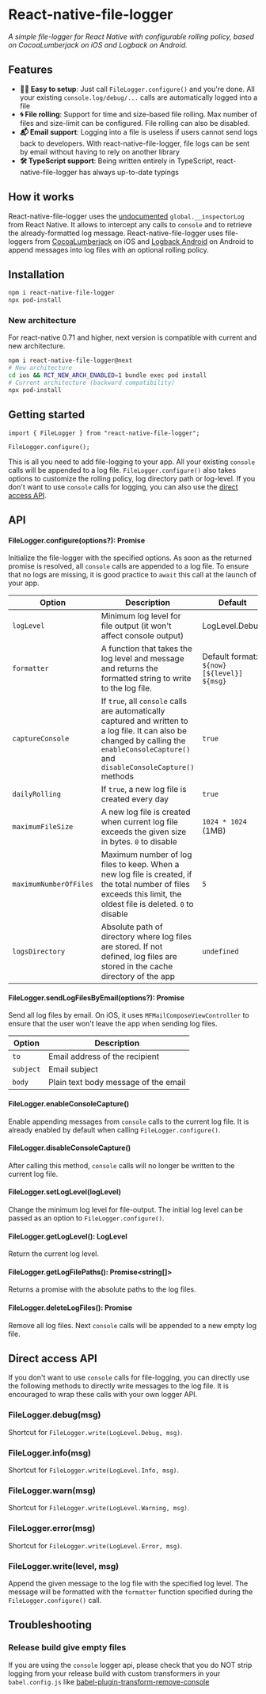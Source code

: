 # React-native-file-logger

_A simple file-logger for React Native with configurable rolling policy, based on CocoaLumberjack on iOS and Logback on Android._

## Features

- **💆‍♂️ Easy to setup**: Just call `FileLogger.configure()` and you're done. All your existing `console.log/debug/...` calls are automatically logged into a file
- **🌀 File rolling**: Support for time and size-based file rolling. Max number of files and size-limit can be configured. File rolling can also be disabled.
- **📬 Email support**: Logging into a file is useless if users cannot send logs back to developers. With react-native-file-logger, file logs can be sent by email without having to rely on another library
- **🛠 TypeScript support**: Being written entirely in TypeScript, react-native-file-logger has always up-to-date typings

## How it works

React-native-file-logger uses the [undocumented](https://github.com/facebook/react-native/blob/3c9e5f1470c91ff8a161d8e248cf0a73318b1f40/Libraries/polyfills/console.js#L433) `global.__inspectorLog` from React Native. It allows to intercept any calls to `console` and to retrieve the already-formatted log message. React-native-file-logger uses file-loggers from [CocoaLumberjack](https://github.com/CocoaLumberjack/CocoaLumberjack) on iOS and [Logback Android](https://github.com/tony19/logback-android) on Android to append messages into log files with an optional rolling policy.

## Installation

```sh
npm i react-native-file-logger
npx pod-install
```

### New architecture

For react-native 0.71 and higher, next version is compatible with current and new architecture.

```sh
npm i react-native-file-logger@next
# New architecture
cd ios && RCT_NEW_ARCH_ENABLED=1 bundle exec pod install
# Current architecture (backward compatibility)
npx pod-install
```

## Getting started

```
import { FileLogger } from "react-native-file-logger";

FileLogger.configure();
```

This is all you need to add file-logging to your app. All your existing `console` calls will be appended to a log file. `FileLogger.configure()` also takes options to customize the rolling policy, log directory path or log-level. If you don't want to use `console` calls for logging, you can also use the [direct access API](#direct-access-api).

## API

#### FileLogger.configure(options?): Promise

Initialize the file-logger with the specified options. As soon as the returned promise is resolved, all `console` calls are appended to a log file. To ensure that no logs are missing, it is good practice to `await` this call at the launch of your app.

| Option                 | Description                                                                                                                                                                               | Default                                    |
| ---------------------- | ----------------------------------------------------------------------------------------------------------------------------------------------------------------------------------------- | ------------------------------------------ |
| `logLevel`             | Minimum log level for file output (it won't affect console output)                                                                                                                        | LogLevel.Debug                             |
| `formatter`            | A function that takes the log level and message and returns the formatted string to write to the log file.                                                                                | Default format: `${now} [${level}] ${msg}` |
| `captureConsole`       | If `true`, all `console` calls are automatically captured and written to a log file. It can also be changed by calling the `enableConsoleCapture()` and `disableConsoleCapture()` methods | `true`                                     |
| `dailyRolling`         | If `true`, a new log file is created every day                                                                                                                                            | `true`                                     |
| `maximumFileSize`      | A new log file is created when current log file exceeds the given size in bytes. `0` to disable                                                                                           | `1024 * 1024` (1MB)                        |
| `maximumNumberOfFiles` | Maximum number of log files to keep. When a new log file is created, if the total number of files exceeds this limit, the oldest file is deleted. `0` to disable                          | `5`                                        |
| `logsDirectory`        | Absolute path of directory where log files are stored. If not defined, log files are stored in the cache directory of the app                                                             | `undefined`                                |

#### FileLogger.sendLogFilesByEmail(options?): Promise

Send all log files by email. On iOS, it uses `MFMailComposeViewController` to ensure that the user won't leave the app when sending log files.

| Option    | Description                          |
| --------- | ------------------------------------ |
| `to`      | Email address of the recipient       |
| `subject` | Email subject                        |
| `body`    | Plain text body message of the email |

#### FileLogger.enableConsoleCapture()

Enable appending messages from `console` calls to the current log file. It is already enabled by default when calling `FileLogger.configure()`.

#### FileLogger.disableConsoleCapture()

After calling this method, `console` calls will no longer be written to the current log file.

#### FileLogger.setLogLevel(logLevel)

Change the minimum log level for file-output. The initial log level can be passed as an option to `FileLogger.configure()`.

#### FileLogger.getLogLevel(): LogLevel

Return the current log level.

#### FileLogger.getLogFilePaths(): Promise<string[]>

Returns a promise with the absolute paths to the log files.

#### FileLogger.deleteLogFiles(): Promise

Remove all log files. Next `console` calls will be appended to a new empty log file.

## Direct access API

If you don't want to use `console` calls for file-logging, you can directly use the following methods to directly write messages to the log file. It is encouraged to wrap these calls with your own logger API.

### FileLogger.debug(msg)

Shortcut for `FileLogger.write(LogLevel.Debug, msg)`.

### FileLogger.info(msg)

Shortcut for `FileLogger.write(LogLevel.Info, msg)`.

### FileLogger.warn(msg)

Shortcut for `FileLogger.write(LogLevel.Warning, msg)`.

### FileLogger.error(msg)

Shortcut for `FileLogger.write(LogLevel.Error, msg)`.

### FileLogger.write(level, msg)

Append the given message to the log file with the specified log level. The message will be formatted with the `formatter` function specified during the `FileLogger.configure()` call.

## Troubleshooting

### Release build give empty files

If you are using the `console` logger api, please check that you do NOT strip logging from your release build with custom transformers in your `babel.config.js` like [babel-plugin-transform-remove-console](https://github.com/babel/minify/tree/master/packages/babel-plugin-transform-remove-console)

